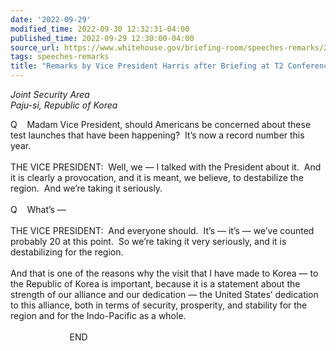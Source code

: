 ```yaml
---
date: '2022-09-29'
modified_time: 2022-09-30 12:32:31-04:00
published_time: 2022-09-29 12:30:00-04:00
source_url: https://www.whitehouse.gov/briefing-room/speeches-remarks/2022/09/29/remarks-by-vice-president-harris-after-briefing-at-t2-conference-room/
tags: speeches-remarks
title: "Remarks by Vice President Harris after Briefing at T2 Conference\_Room"
---
```

 
*Joint Security Area*  
*Paju-si, Republic of Korea*

  
Q    Madam Vice President, should Americans be concerned about these
test launches that have been happening?  It’s now a record number this
year.  
   
THE VICE PRESIDENT:  Well, we — I talked with the President about it. 
And it is clearly a provocation, and it is meant, we believe, to
destabilize the region.  And we’re taking it seriously.  
   
Q    What’s —  
   
THE VICE PRESIDENT:  And everyone should.  It’s — it’s — we’ve counted
probably 20 at this point.  So we’re taking it very seriously, and it is
destabilizing for the region.   
   
And that is one of the reasons why the visit that I have made to Korea —
to the Republic of Korea is important, because it is a statement about
the strength of our alliance and our dedication — the United States’
dedication to this alliance, both in terms of security, prosperity, and
stability for the region and for the Indo-Pacific as a whole.   
   
                        END  
